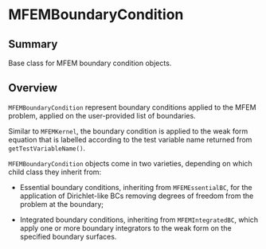 # MFEMBoundaryCondition

## Summary

Base class for MFEM boundary condition objects.

## Overview

`MFEMBoundaryCondition` represent boundary conditions applied to the MFEM problem, applied on the
user-provided list of boundaries.

Similar to `MFEMKernel`, the boundary condition is applied to the weak form equation that is
labelled according to the test variable name returned from `getTestVariableName()`.

`MFEMBoundaryCondition` objects come in two varieties, depending on which child class they inherit
from:

- Essential boundary conditions, inheriting from `MFEMEssentialBC`, for the application of
  Dirichlet-like BCs removing degrees of freedom from the problem at the boundary;

- Integrated boundary conditions, inheriting from `MFEMIntegratedBC`, which apply one or more
  boundary integrators to the weak form on the specified boundary surfaces.

